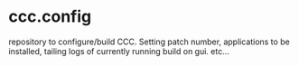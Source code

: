 ccc.config
==========

repository to configure/build CCC. Setting patch number, applications to be installed, tailing logs of currently running build on gui. etc...